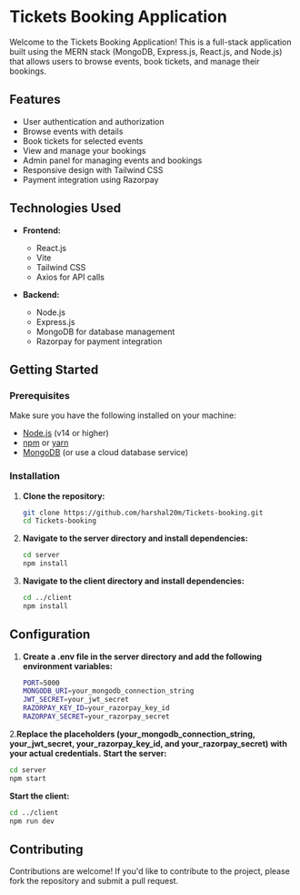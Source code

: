 # Tickets Booking Application

Welcome to the Tickets Booking Application! This is a full-stack application built using the MERN stack (MongoDB, Express.js, React.js, and Node.js) that allows users to browse events, book tickets, and manage their bookings.

## Features

- User authentication and authorization
- Browse events with details
- Book tickets for selected events
- View and manage your bookings
- Admin panel for managing events and bookings
- Responsive design with Tailwind CSS
- Payment integration using Razorpay

## Technologies Used

- **Frontend:**
  - React.js
  - Vite
  - Tailwind CSS
  - Axios for API calls

- **Backend:**
  - Node.js
  - Express.js
  - MongoDB for database management
  - Razorpay for payment integration

## Getting Started

### Prerequisites

Make sure you have the following installed on your machine:

- [Node.js](https://nodejs.org/) (v14 or higher)
- [npm](https://www.npmjs.com/) or [yarn](https://yarnpkg.com/)
- [MongoDB](https://www.mongodb.com/) (or use a cloud database service)

### Installation

1. **Clone the repository:**

   ```bash
   git clone https://github.com/harshal20m/Tickets-booking.git
   cd Tickets-booking
   
2. **Navigate to the server directory and install dependencies:**
   ```bash
   cd server
   npm install
   ```

4. **Navigate to the client directory and install dependencies:**

   ```bash
   cd ../client
   npm install
   ```

## Configuration

1. **Create a .env file in the server directory and add the following environment variables:**
    ```bash
   PORT=5000
   MONGODB_URI=your_mongodb_connection_string
   JWT_SECRET=your_jwt_secret
   RAZORPAY_KEY_ID=your_razorpay_key_id
   RAZORPAY_SECRET=your_razorpay_secret
    ```
2.**Replace the placeholders (your_mongodb_connection_string, your_jwt_secret, your_razorpay_key_id, and your_razorpay_secret) with your actual credentials.**
   **Start the server:**
  ```bash
  cd server
  npm start
  ```
   **Start the client:**
  ```bash
  cd ../client
  npm run dev
  ```

## Contributing
  Contributions are welcome! If you'd like to contribute to the project, please fork the   repository and submit a pull request.

